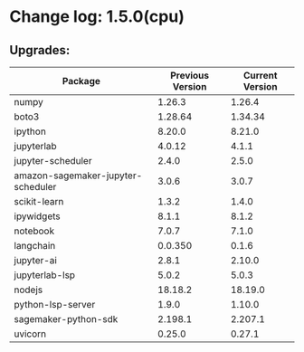 # Change log: 1.5.0(cpu)

## Upgrades: 

Package | Previous Version | Current Version
---|---|---
numpy|1.26.3|1.26.4
boto3|1.28.64|1.34.34
ipython|8.20.0|8.21.0
jupyterlab|4.0.12|4.1.1
jupyter-scheduler|2.4.0|2.5.0
amazon-sagemaker-jupyter-scheduler|3.0.6|3.0.7
scikit-learn|1.3.2|1.4.0
ipywidgets|8.1.1|8.1.2
notebook|7.0.7|7.1.0
langchain|0.0.350|0.1.6
jupyter-ai|2.8.1|2.10.0
jupyterlab-lsp|5.0.2|5.0.3
nodejs|18.18.2|18.19.0
python-lsp-server|1.9.0|1.10.0
sagemaker-python-sdk|2.198.1|2.207.1
uvicorn|0.25.0|0.27.1
